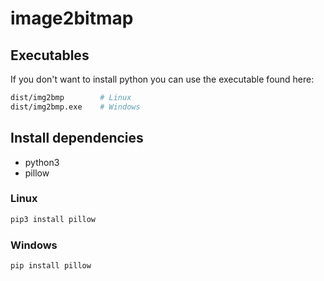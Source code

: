 # image2bitmap

## Executables

If you don't want to install python you can use the executable found here:


```bash
dist/img2bmp        # Linux
dist/img2bmp.exe    # Windows
```

## Install dependencies

* python3
* pillow

### Linux

```bash
pip3 install pillow
```

### Windows

```bash
pip install pillow
```

